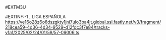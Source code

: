 #EXTM3U

#EXTINF:-1 , LIGA ESPAÑOLA
https://ve16o28z6o6dszgkty1jni7ulo3ba4jt.global.ssl.fastly.net/v3/fragment/218cea59-4d36-4d34-9529-d12fdc3f7e84/tracks-v1a1/2025/02/24/01/59/57-06006.ts
